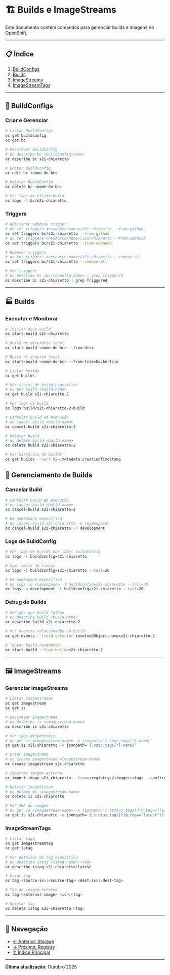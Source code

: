 # 🏗️ Builds e ImageStreams

Este documento contém comandos para gerenciar builds e imagens no OpenShift.

---

## 📋 Índice

1. [BuildConfigs](#buildconfigs)
2. [Builds](#builds)
3. [ImageStreams](#imagestreams)
4. [ImageStreamTags](#imagestreamtags)

---

## 🔧 BuildConfigs

### Criar e Gerenciar
```bash
# Listar BuildConfigs
oc get buildconfig
oc get bc
```

```bash
# Descrever BuildConfig
# oc describe bc <buildconfig-name>
oc describe bc s2i-chiaretto
```

```bash ignore-test
# Editar BuildConfig
oc edit bc <nome-do-bc>
```

```bash ignore-test
# Deletar BuildConfig
oc delete bc <nome-do-bc>
```

```bash
# Ver logs do último build
oc logs -f bc/s2i-chiaretto
```

### Triggers
```bash
# Adicionar webhook trigger
# oc set triggers <resource-name>/s2i-chiaretto --from-github
oc set triggers bc/s2i-chiaretto --from-github
# oc set triggers <resource-name>/s2i-chiaretto --from-webhook
oc set triggers bc/s2i-chiaretto --from-webhook
```

```bash
# Remover triggers
# oc set triggers <resource-name>/s2i-chiaretto --remove-all
oc set triggers bc/s2i-chiaretto --remove-all
```

```bash
# Ver triggers
# oc describe bc <buildconfig-name> | grep Triggered
oc describe bc s2i-chiaretto | grep Triggered
```

---

## 🏭 Builds

### Executar e Monitorar
```bash
# Iniciar novo build
oc start-build s2i-chiaretto
```

```bash ignore-test
# Build de diretório local
oc start-build <nome-do-bc> --from-dir=.
```

```bash ignore-test
# Build de arquivo local
oc start-build <nome-do-bc> --from-file=Dockerfile
```

```bash
# Listar builds
oc get builds
```

```bash ignore-test
# Ver status de build específico
# oc get build <build-name>
oc get build s2i-chiaretto-2
```

```bash
# Ver logs do build
oc logs build/s2i-chiaretto-2-build
```

```bash ignore-test
# Cancelar build em execução
# oc cancel-build <build-name>
oc cancel-build s2i-chiaretto-2
```

```bash ignore-test
# Deletar build
# oc delete build <build-name>
oc delete build s2i-chiaretto-2
```

```bash
# Ver histórico de builds
oc get builds --sort-by=.metadata.creationTimestamp
```


## 🔧 Gerenciamento de Builds

### Cancelar Build
```bash ignore-test
# Cancelar build em execução
# oc cancel-build <build-name>
oc cancel-build s2i-chiaretto-2
```

```bash
# Em namespace específico
# oc cancel-build s2i-chiaretto -n <namespace>
oc cancel-build s2i-chiaretto -n development
```

### Logs de BuildConfig
```bash
# Ver logs de builds por label buildconfig
oc logs -l buildconfig=s2i-chiaretto
```

```bash
# Com limite de linhas
oc logs -l buildconfig=s2i-chiaretto --tail=20
```

```bash
# Em namespace específico
# oc logs -n <namespace> -l buildconfig=s2i-chiaretto --tail=20
oc logs -n development -l buildconfig=s2i-chiaretto --tail=20
```


### Debug de Builds
```bash ignore-test
# Ver por que build falhou
# oc describe build <build-name>
oc describe build s2i-chiaretto-2
```

```bash ignore-test
# Ver eventos relacionados ao build
oc get events --field-selector involvedObject.name=s2i-chiaretto-2
```

```bash ignore-test
# Tentar build novamente
oc start-build --from-build=s2i-chiaretto-2
```

---

## 🖼️ ImageStreams

### Gerenciar ImageStreams
```bash
# Listar ImageStreams
oc get imagestream
oc get is
```

```bash
# Descrever ImageStream
# oc describe is <imagestream-name>
oc describe is s2i-chiaretto
```

```bash
# Ver tags disponíveis
# oc get is <imagestream-name> -o jsonpath='{.spec.tags[*].name}'
oc get is s2i-chiaretto -o jsonpath='{.spec.tags[*].name}'
```

```bash ignore-test
# Criar ImageStream
# oc create imagestream <imagestream-name>
oc create imagestream s2i-chiaretto
```

```bash ignore-test
# Importar imagem externa
oc import-image s2i-chiaretto --from=<registry>/<image>:<tag> --confirm
```

```bash ignore-test
# Deletar ImageStream
# oc delete is <imagestream-name>
oc delete is s2i-chiaretto
```

```bash ignore-test
# Ver SHA da imagem
# oc get is <imagestream-name> -o jsonpath='{.status.tags[?(@.tag=="latest")].items[0].image}'
oc get is s2i-chiaretto -o jsonpath='{.status.tags[?(@.tag=="latest")].items[0].image}'
```

### ImageStreamTags
```bash
# Listar tags
oc get imagestreamtag
oc get istag
```

```bash
# Ver detalhes de tag específica
# oc describe istag <istag-name>:<tag>
oc describe istag s2i-chiaretto:latest
```

```bash ignore-test
# Criar tag
oc tag <source-is>:<source-tag> <dest-is>:<dest-tag>
```

```bash ignore-test
# Tag de imagem externa
oc tag <external-image> <is>:<tag>
```

```bash ignore-test
# Deletar tag
oc delete istag s2i-chiaretto:<tag>
```

---

## 📖 Navegação

- [← Anterior: Storage](08-storage.md)
- [→ Próximo: Registry](10-registry-imagens.md)
- [↑ Índice Principal](README.md)

---

**Última atualização**: Outubro 2025
